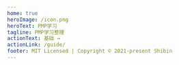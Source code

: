 ```yaml
---
home: true
heroImage: /icon.png
heroText: PMP学习
tagline: PMP学习整理
actionText: 基础 →
actionLink: /guide/
footer: MIT Licensed | Copyright © 2021-present Shibin
---
```

